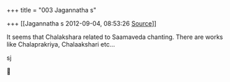 +++
title = "003 Jagannatha s"

+++
[[Jagannatha s	2012-09-04, 08:53:26 [Source](https://groups.google.com/g/samskrita/c/bolhOGCILJM)]]



It seems that Chalakshara related to Saamaveda chanting. There are works like Chalaprakriya, Chalaakshari etc...

sj




